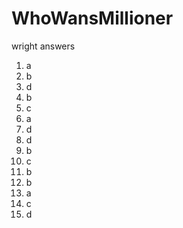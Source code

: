 # WhoWansMillioner
wright answers
 1. a
 2. b
 3. d
 4. b
 5. c
 6. a
 7. d
 8. d
 9. b
10. c
11. b
12. b
13. a
14. c
15. d

